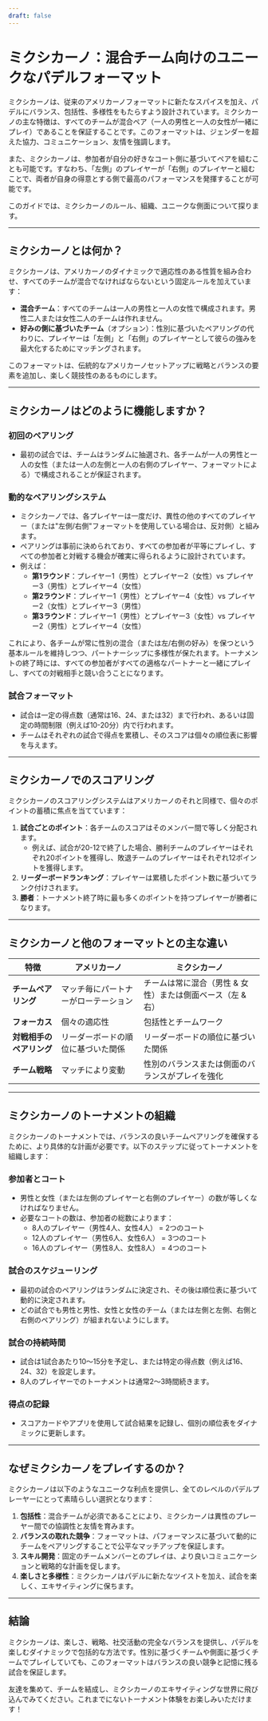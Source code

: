 ```yaml
---
draft: false
---
```

# ミクシカーノ：混合チーム向けのユニークなパデルフォーマット

ミクシカーノは、従来のアメリカーノフォーマットに新たなスパイスを加え、パデルにバランス、包括性、多様性をもたらすよう設計されています。ミクシカーノの主な特徴は、すべてのチームが混合ペア（一人の男性と一人の女性が一緒にプレイ）であることを保証することです。このフォーマットは、ジェンダーを超えた協力、コミュニケーション、友情を強調します。

また、ミクシカーノは、参加者が自分の好きなコート側に基づいてペアを組むことも可能です。すなわち、「左側」のプレイヤーが「右側」のプレイヤーと組むことで、両者が自身の得意とする側で最高のパフォーマンスを発揮することが可能です。

このガイドでは、ミクシカーノのルール、組織、ユニークな側面について探ります。

---

## **ミクシカーノとは何か？**

ミクシカーノは、アメリカーノのダイナミックで適応性のある性質を組み合わせ、すべてのチームが混合でなければならないという固定ルールを加えています：
- **混合チーム**：すべてのチームは一人の男性と一人の女性で構成されます。男性二人または女性二人のチームは作れません。
- **好みの側に基づいたチーム**（オプション）：性別に基づいたペアリングの代わりに、プレイヤーは「左側」と「右側」のプレイヤーとして彼らの強みを最大化するためにマッチングされます。

このフォーマットは、伝統的なアメリカーノセットアップに戦略とバランスの要素を追加し、楽しく競技性のあるものにします。

---

## **ミクシカーノはどのように機能しますか？**

### **初回のペアリング**
- 最初の試合では、チームはランダムに抽選され、各チームが一人の男性と一人の女性（または一人の左側と一人の右側のプレイヤー、フォーマットによる）で構成されることが保証されます。

### **動的なペアリングシステム**
- ミクシカーノでは、各プレイヤーは一度だけ、異性の他のすべてのプレイヤー（または"左側/右側"フォーマットを使用している場合は、反対側）と組みます。
- ペアリングは事前に決められており、すべての参加者が平等にプレイし、すべての参加者と対戦する機会が確実に得られるように設計されています。
- 例えば：
  - **第1ラウンド**：プレイヤー1（男性）とプレイヤー2（女性）vs プレイヤー3（男性）とプレイヤー4（女性）
  - **第2ラウンド**：プレイヤー1（男性）とプレイヤー4（女性）vs プレイヤー2（女性）とプレイヤー3（男性）
  - **第3ラウンド**：プレイヤー1（男性）とプレイヤー3（女性）vs プレイヤー2（男性）とプレイヤー4（女性）

これにより、各チームが常に性別の混合（または左/右側の好み）を保つという基本ルールを維持しつつ、パートナーシップに多様性が保たれます。トーナメントの終了時には、すべての参加者がすべての適格なパートナーと一緒にプレイし、すべての対戦相手と競い合うことになります。

### **試合フォーマット**
- 試合は一定の得点数（通常は16、24、または32）まで行われ、あるいは固定の時間制限（例えば10-20分）内で行われます。
- チームはそれぞれの試合で得点を累積し、そのスコアは個々の順位表に影響を与えます。

---

## **ミクシカーノでのスコアリング**

ミクシカーノのスコアリングシステムはアメリカーノのそれと同様で、個々のポイントの蓄積に焦点を当てています：

1. **試合ごとのポイント**：各チームのスコアはそのメンバー間で等しく分配されます。
   - 例えば、試合が20-12で終了した場合、勝利チームのプレイヤーはそれぞれ20ポイントを獲得し、敗退チームのプレイヤーはそれぞれ12ポイントを獲得します。
2. **リーダーボードランキング**：プレイヤーは累積したポイント数に基づいてランク付けされます。
3. **勝者**：トーナメント終了時に最も多くのポイントを持つプレイヤーが勝者になります。

---

## **ミクシカーノと他のフォーマットとの主な違い**

| **特徴**              | **アメリカーノ**                                  | **ミクシカーノ**                                    |
|---------------------------|-----------------------------------------------|------------------------------------------------|
| **チームペアリング**         | マッチ毎にパートナーがローテーション               | チームは常に混合（男性 & 女性）または側面ベース（左 & 右） |
| **フォーカス**                 | 個々の適応性                       | 包括性とチームワーク                       |
| **対戦相手のペアリング**      | リーダーボードの順位に基づいた関係                | リーダーボードの順位に基づいた関係                  |
| **チーム戦略**         | マッチにより変動                    | 性別のバランスまたは側面のバランスがプレイを強化   |

---

## **ミクシカーノのトーナメントの組織**

ミクシカーノのトーナメントでは、バランスの良いチームペアリングを確保するために、より具体的な計画が必要です。以下のステップに従ってトーナメントを組織します：

### **参加者とコート**
- 男性と女性（または左側のプレイヤーと右側のプレイヤー）の数が等しくなければなりません。
- 必要なコートの数は、参加者の総数によります：
  - 8人のプレイヤー（男性4人、女性4人） = 2つのコート
  - 12人のプレイヤー（男性6人、女性6人） = 3つのコート
  - 16人のプレイヤー（男性8人、女性8人） = 4つのコート

### **試合のスケジューリング**
- 最初の試合のペアリングはランダムに決定され、その後は順位表に基づいて動的に決定されます。
- どの試合でも男性と男性、女性と女性のチーム（または左側と左側、右側と右側のペアリング）が組まれないようにします。

### **試合の持続時間**
- 試合は1試合あたり10〜15分を予定し、または特定の得点数（例えば16、24、32）を設定します。
- 8人のプレイヤーでのトーナメントは通常2〜3時間続きます。

### **得点の記録**
- スコアカードやアプリを使用して試合結果を記録し、個別の順位表をダイナミックに更新します。

---

## **なぜミクシカーノをプレイするのか？**

ミクシカーノは以下のようなユニークな利点を提供し、全てのレベルのパデルプレーヤーにとって素晴らしい選択となります：

1. **包括性**：混合チームが必須であることにより、ミクシカーノは異性のプレーヤー間での協調性と友情を育みます。
2. **バランスの取れた競争**：フォーマットは、パフォーマンスに基づいて動的にチームをペアリングすることで公平なマッチアップを保証します。
3. **スキル開発**：固定のチームメンバーとのプレイは、より良いコミュニケーションと戦略的な計画を促します。
4. **楽しさと多様性**：ミクシカーノはパデルに新たなツイストを加え、試合を楽しく、エキサイティングに保ちます。

---

## **結論**

ミクシカーノは、楽しさ、戦略、社交活動の完全なバランスを提供し、パデルを楽しむダイナミックで包括的な方法です。性別に基づくチームや側面に基づくチームでプレイしていても、このフォーマットはバランスの良い競争と記憶に残る試合を保証します。

友達を集めて、チームを結成し、ミクシカーノのエキサイティングな世界に飛び込んでみてください。これまでにないトーナメント体験をお楽しみいただけます！